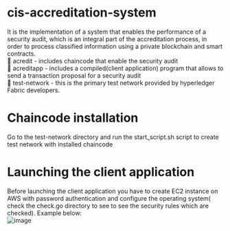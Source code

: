 # cis-accreditation-system
It is the implementation of a system that enables the performance of a security audit, which is an integral part of the accreditation process, in order to process classified information using a private blockchain and smart contracts.
<br>
:file_folder: acredit - includes chaincode that enable the security audit <br>
:file_folder: acreditapp - includes a compiled(client application) program that allows to send a transaction proposal for a security audit <br>
:file_folder: test-network - this is the primary test network provided by hyperledger Fabric developers.<br>
# Chaincode installation <br>
Go to the test-network directory and run the start_script.sh script to create test network with installed chaincode
# Launching the client application <br>
Before launching the client application you have to create EC2 instance on AWS with password authentication and configure the operating system(
check the check.go directory to see to see the security rules which are checked). Example below:<br>
![image](https://user-images.githubusercontent.com/45511879/189539825-4252cf14-98d7-48fe-9b3a-f1afa01ace7a.png)


